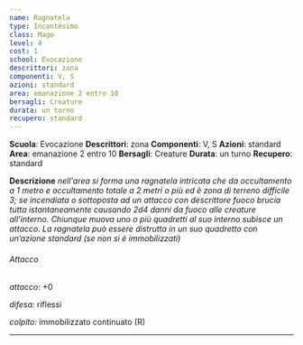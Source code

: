 ```yaml
---
name: Ragnatela
type: Incantesimo
class: Mago
level: 4
cost: 1
school: Evocazione
descrittori: zona
componenti: V, S
azioni: standard
area: emanazione 2 entro 10
bersagli: Creature
durata: un turno
recupero: standard
---
```

**Scuola**: Evocazione
**Descrittori**: zona
**Componenti**: V, S
**Azioni**: standard
**Area**: emanazione 2 entro 10
**Bersagli**: Creature
**Durata**: un turno
**Recupero**: standard

**Descrizione**
*nell'area si forma una ragnatela intricata che da occultamento a 1 metro e occultamento totale a 2 metri o più ed è zona di terreno difficile 3; se incendiata o sottoposta ad un attacco con descrittore fuoco brucia tutta istantaneamente causando 2d4 danni da fuoco alle creature all'interno. Chiunque muova uno o più quadretti al suo interno subisce un attacco. La ragnatela può essere distrutta in un suo quadretto con un’azione standard (se non si è immobilizzati)*

###### Attacco

*attacco:* +0

*difesa:* riflessi

*colpito:* immobilizzato continuato (R)

---